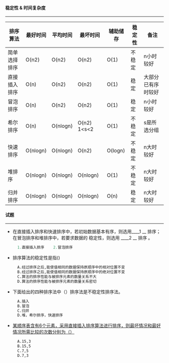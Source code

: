 #### 稳定性 & 时间复杂度
----------------------------------------------------------------------------------------------

|   排序算法   |最好时间|平均时间|最坏时间|辅助储存|稳定性|      备注      |
| --- | --- | --- | --- | --- | --- | --- |
|简单选择排序|O(n2)|O(n2)|O(n2)|O(1)|不稳定|n小时较好|
|直接插入排序|O(n)|O(n2)|O(n2)|O(1)|稳定|大部分已有序时较好|
|冒泡排序|O(n)|O(n2)|O(n2)|O(1)|稳定|n小时较好|
|希尔排序|O(n)|O(nlogn)|O(n2) 1<s<2|O(1)|不稳定|s是所选分组|
|快速排序|O(nlogn)|O(nlogn)|O(n2)|O(logn)|不稳定|n大时较好|
|堆排序|O(nlogn)|O(nlogn)|O(nlogn)|O(1)|不稳定|n大时较好|
|归并排序|O(nlogn)|O(nlogn)|O(nlogn)|O(n)|稳定|n大时较好|

#### 试题
----------------------------------------------------------------------------------------------
- 在直接插入排序和快速排序中，若初始数据基本有序，则选用____1 __ 排序；在冒泡排序和堆排序中，若要求数据的 稳定性，则选用 ____2 __ 排序 。
  ```C++
    1.直接插入排序    2.冒泡排序
  ```
- 排序算法的稳定性是指()
  ```bash
    A.经过排序之后,能使值相同的数据保持原顺序中的相对位置不变
    B.经过排序之后,能使值相同的数据保持原顺序中的绝对位置不变
    C.算法的排序性能与被排序元素的数量关系不大
    D.算法的排序性能与被排序元素的数量关系密切
  ```

- 下面给出的四种排序法中（）排序法是不稳定性排序法。
  ```bash
    A.插入
    B.冒泡
    C.归并
    D.堆，希尔排序，快速排序
  ```

- [某顺序表含有6个元素，采用直接插入排序算法进行排序，则最坏情况和最好情况所需比较的次数分别为（）](https://www.nowcoder.com/questionTerminal/ebc825beb1514071a22aec29c8b72041)
  ```bash
    A.15,3
    B.15,5
    C.7,5
    D.7,3
  ```
